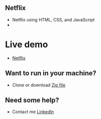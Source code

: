## Netflix
- Netflix using HTML, CSS, and JavaScript
- 
# Live demo 
- [Netflix](https://stoic-ptolemy-f8e42c.netlify.app/login.html)

## Want to run in your machine? 
- Clone or download [Zip file](https://github.com/JustNikhill/Netflix/archive/refs/heads/main.zip)

## Need some help? 
- Contact me [LinkedIn](https://www.linkedin.com/in/nikhil-yadav-609435203/)
